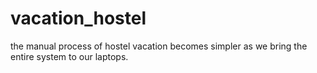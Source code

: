 # vacation_hostel
the manual process of hostel vacation becomes simpler as we bring the entire system to our laptops.
